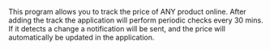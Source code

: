 This program allows you to track the price of ANY product online. After adding the track the application will perform periodic checks every 30 mins. If it detects a change a notification will be sent, and the price will automatically be updated in the application.
